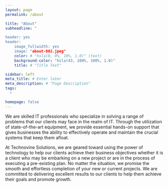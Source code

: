 ```yaml
---
layout: page
permalink: /about

title: "About"
subheadline: "

header: yes
header:
    image_fullwidth: yes
    image: "about-002.jpeg"
    color: # "hsla(0, 0%, 10%, 1.0)" (text)
    background-color: "hsla(43, 100%, 100%, 1.0)"
    title: # "Title Text"

sidebar: left
meta_title: # Enter later
meta_description: # "Page Description"
tags:
  - 

homepage: false
---
```



We are skilled IT professionals who specialize in solving a range of problems 
that our clients may face in the realm of IT.
Through the utilization of state-of-the-art equipment, we provide essential hands-on support that gives businesses the ability to effectively operate and maintain the crucial systems that keep them afloat.
<!-- Add image here about-001.jpeg -->
At Technovine Solutions, we are geared toward using the power of technology to help our clients achieve their business objectives whether it is a client who may be embarking on a new project or are in the process of executing a pre-existing plan. No matter the situation, we promise the smooth and effortless completion of your new or current projects. We are committed to delivering excellent results to our clients to help them achieve their goals and promote growth.








<!-- 

AI TEXT:



/-->
